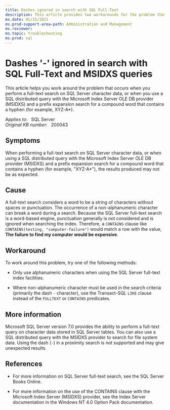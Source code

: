 ```yaml
---
title: Dashes ignored in search with SQL Full-Text
description: This article provides two workarounds for the problem that occurs when you perform a full-text search on SQL Server character data, or when you use a SQL distributed query with the Microsoft Index Server OLE DB provider (MSIDXS) and a prefix expansion search for a compound word that contains a hyphen (for example, XYZ-A*).
ms.date: 01/15/2021
ms.prod-support-area-path: Administration and Management
ms.reviewer: 
ms.topic: troubleshooting
ms.prod: sql 
---
```

# Dashes '-' ignored in search with SQL Full-Text and MSIDXS queries

This article helps you work around the problem that occurs when you perform a full-text search on SQL Server character data, or when you use a SQL distributed query with the Microsoft Index Server OLE DB provider (MSIDXS) and a prefix expansion search for a compound word that contains a hyphen (for example, XYZ-A*).

_Applies to:_ &nbsp; SQL Server  
_Original KB number:_ &nbsp; 200043

## Symptoms

When performing a full-text search on SQL Server character data, or when using a SQL distributed query with the Microsoft Index Server OLE DB provider (MSIDXS) and a prefix expansion search for a compound word that contains a hyphen (for example, "XYZ-A*"), the results produced may not be as expected.

## Cause

A full-text search considers a word to be a string of characters without spaces or punctuation. The occurrence of a non-alphanumeric character can break a word during a search. Because the SQL Server full-text search is a word-based engine, punctuation generally is not considered and is ignored when searching the index. Therefore, a `CONTAINS` clause like `CONTAINS(testing, "computer-failure")` would match a row with the value, **The failure to find my computer would be expensive**.

## Workaround

To work around this problem, try one of the following methods:

- Only use alphanumeric characters when using the SQL Server full-text index facilities.

- Where non-alphanumeric character must be used in the search criteria (primarily the dash `-` character), use the Transact-SQL `LIKE` clause instead of the `FULLTEXT` or `CONTAINS` predicates.

## More information

Microsoft SQL Server version 7.0 provides the ability to perform a full-text query on character data stored in SQL Server tables. You can also use a SQL distributed query with the MSIDXS provider to search for file system data. Using the dash (`-`) in a proximity search is not supported and may give unexpected results.

## References

- For more information on SQL Server full-text search, see the SQL Server Books Online.

- For more information on the use of the CONTAINS clause with the Microsoft Index Server (MSIDXS) provider, see the Index Server documentation in the Windows NT 4.0 Option Pack documentation.
